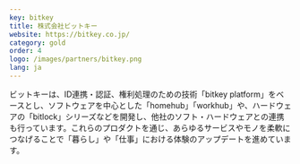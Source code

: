 ```yaml
---
key: bitkey
title: 株式会社ビットキー
website: https://bitkey.co.jp/
category: gold
order: 4
logo: /images/partners/bitkey.png
lang: ja
---
```


ビットキーは、ID連携・認証、権利処理のための技術「bitkey platform」をベースとし、ソフトウェアを中心とした「homehub」「workhub」や、ハードウェアの「bitlock」シリーズなどを開発し、他社のソフト・ハードウェアとの連携も行っています。これらのプロダクトを通じ、あらゆるサービスやモノを柔軟につなげることで「暮らし」や「仕事」における体験のアップデートを進めています。
